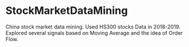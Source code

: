 # StockMarketDataMining
China stock market data mining. Used HS300 stocks Data in 2018-2019. Explored several signals based on Moving Average and the idea of Order Flow. 
